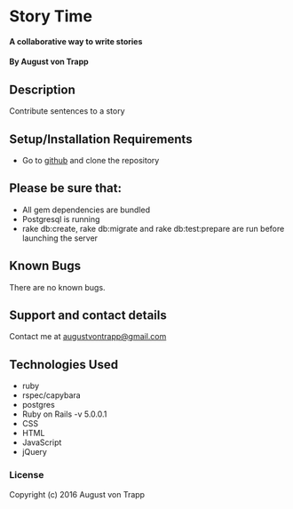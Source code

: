 # Story Time

#### A collaborative way to write stories

#### By August von Trapp

## Description

Contribute sentences to a story

## Setup/Installation Requirements

* Go to [github](https://github.com/augustinevt/story_time) and clone the repository

## Please be sure that:
* All gem dependencies are bundled
* Postgresql is running
* rake db:create, rake db:migrate and rake db:test:prepare are run before launching the server

## Known Bugs

There are no known bugs.

## Support and contact details

Contact me at augustvontrapp@gmail.com

## Technologies Used

* ruby
* rspec/capybara
* postgres
* Ruby on Rails -v 5.0.0.1
* CSS
* HTML
* JavaScript
* jQuery

### License

Copyright (c) 2016 August von Trapp
